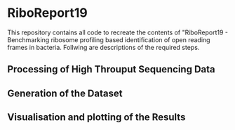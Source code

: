 # RiboReport19
This repository contains all code to recreate the contents of "RiboReport19 - Benchmarking ribosome profiling based identification of open reading frames in bacteria. Follwing are descriptions of the required steps.

## Processing of High Throuput Sequencing Data

## Generation of the Dataset

## Visualisation and plotting of the Results
